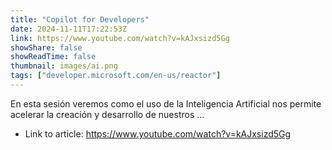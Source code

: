 ```yaml
---
title: "Copilot for Developers"
date: 2024-11-11T17:22:53Z
link: https://www.youtube.com/watch?v=kAJxsizd5Gg
showShare: false
showReadTime: false
thumbnail: images/ai.png
tags: ["developer.microsoft.com/en-us/reactor"]
---
```

En esta sesión veremos como el uso de la Inteligencia Artificial nos permite acelerar la creación y desarrollo de nuestros ...

- Link to article: https://www.youtube.com/watch?v=kAJxsizd5Gg